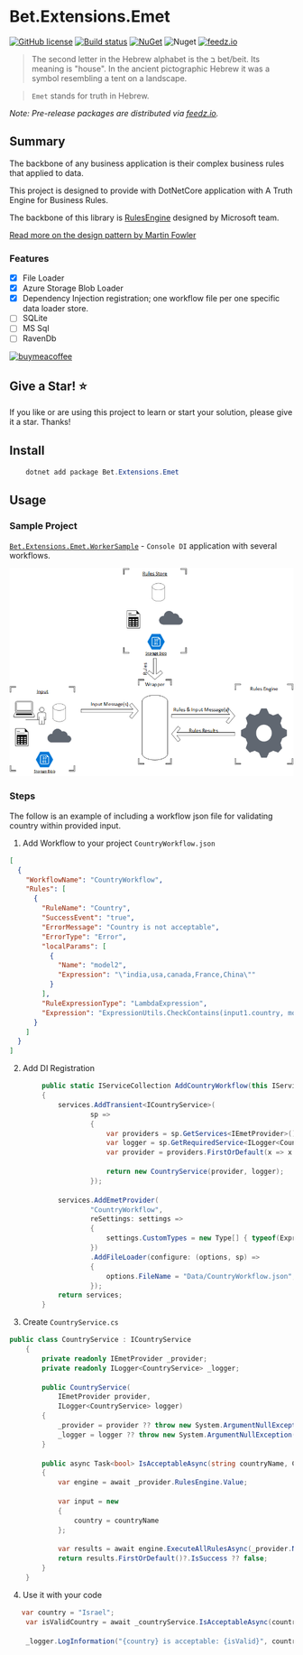 # Bet.Extensions.Emet

[![GitHub license](https://img.shields.io/badge/license-MIT-blue.svg?style=flat-square)](https://raw.githubusercontent.com/kdcllc/Bet.Extensions.Emet/master/LICENSE)
[![Build status](https://ci.appveyor.com/api/projects/status/j6mq3lcd64axi4av?svg=true)](https://ci.appveyor.com/project/kdcllc/bet-extensions-emet)
[![NuGet](https://img.shields.io/nuget/v/Bet.Extensions.Emet.svg)](https://www.nuget.org/packages?q=Bet.Extensions.Emet)
![Nuget](https://img.shields.io/nuget/dt/Bet.Extensions.Emet)
[![feedz.io](https://img.shields.io/badge/endpoint.svg?url=https://f.feedz.io/kdcllc/kdcllc/shield/Bet.Extensions.Emet/latest)](https://f.feedz.io/kdcllc/kdcllc/packages/Bet.Extensions.Emet/latest/download)

> The second letter in the Hebrew alphabet is the ב bet/beit. Its meaning is "house". In the ancient pictographic Hebrew it was a symbol resembling a tent on a landscape.

> `Emet` stands for truth in Hebrew.

_Note: Pre-release packages are distributed via [feedz.io](https://f.feedz.io/kdcllc/kcllc/nuget/index.json)._

## Summary

The backbone of any business application is their complex business rules that applied to data.

This project is designed to provide with DotNetCore application with A Truth Engine for Business Rules.

The backbone of this library is [RulesEngine](`https://github.com/microsoft/RulesEngine/`) designed by Microsoft team.

[Read more on the design pattern by Martin Fowler](https://martinfowler.com/bliki/RulesEngine.html)
### Features

- [x] File Loader
- [x] Azure Storage Blob Loader
- [x] Dependency Injection registration; one workflow file per one specific data loader store.
- [ ] SQLite
- [ ] MS Sql
- [ ] RavenDb

[![buymeacoffee](https://www.buymeacoffee.com/assets/img/custom_images/orange_img.png)](https://www.buymeacoffee.com/vyve0og)

## Give a Star! :star:

If you like or are using this project to learn or start your solution, please give it a star. Thanks!



## Install

```csharp
    dotnet add package Bet.Extensions.Emet
```

## Usage

### Sample Project

[`Bet.Extensions.Emet.WorkerSample`](src/Bet.Extensions.Emet.WorkerSample/) - `Console DI` application with several workflows.

![rules engine diagram](/img/block-diagram.png)

### Steps

The follow is an example of including a workflow json file for validating country within provided input.

1. Add Workflow to your project `CountryWorkflow.json`

```json
[
  {
    "WorkflowName": "CountryWorkflow",
    "Rules": [
      {
        "RuleName": "Country",
        "SuccessEvent": "true",
        "ErrorMessage": "Country is not acceptable",
        "ErrorType": "Error",
        "localParams": [
          {
            "Name": "model2",
            "Expression": "\"india,usa,canada,France,China\""
          }
        ],
        "RuleExpressionType": "LambdaExpression",
        "Expression": "ExpressionUtils.CheckContains(input1.country, model2) == true"
      }
    ]
  }
]
```

2. Add DI Registration

```csharp
        public static IServiceCollection AddCountryWorkflow(this IServiceCollection services)
        {
            services.AddTransient<ICountryService>(
                    sp =>
                    {
                        var providers = sp.GetServices<IEmetProvider>().ToList();
                        var logger = sp.GetRequiredService<ILogger<CountryService>>();
                        var provider = providers.FirstOrDefault(x => x.Name == "CountryWorkflow");

                        return new CountryService(provider, logger);
                    });

            services.AddEmetProvider(
                    "CountryWorkflow",
                    reSettings: settings =>
                    {
                        settings.CustomTypes = new Type[] { typeof(ExpressionUtils) };
                    })
                    .AddFileLoader(configure: (options, sp) =>
                    {
                        options.FileName = "Data/CountryWorkflow.json";
                    });
            return services;
        }
```

3. Create `CountryService.cs`

```csharp
public class CountryService : ICountryService
    {
        private readonly IEmetProvider _provider;
        private readonly ILogger<CountryService> _logger;

        public CountryService(
            IEmetProvider provider,
            ILogger<CountryService> logger)
        {
            _provider = provider ?? throw new System.ArgumentNullException(nameof(provider));
            _logger = logger ?? throw new System.ArgumentNullException(nameof(logger));
        }

        public async Task<bool> IsAcceptableAsync(string countryName, CancellationToken cancellationToken = default)
        {
            var engine = await _provider.RulesEngine.Value;

            var input = new
            {
                country = countryName
            };

            var results = await engine.ExecuteAllRulesAsync(_provider.Name, input);
            return results.FirstOrDefault()?.IsSuccess ?? false;
        }
    }
```

4. Use it with your code

```csharp
   var country = "Israel";
    var isValidCountry = await _countryService.IsAcceptableAsync(country);

    _logger.LogInformation("{country} is acceptable: {isValid}", country, isValidCountry);
```
